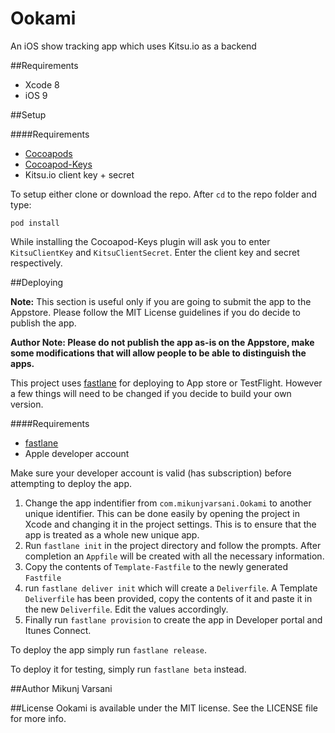 Ookami
===================
An iOS show tracking app which uses Kitsu.io as a backend

##Requirements

 - Xcode 8
 - iOS 9

##Setup

####Requirements

 - [Cocoapods](https://guides.cocoapods.org/using/getting-started.html)
 - [Cocoapod-Keys](https://github.com/orta/cocoapods-keys)
 - Kitsu.io client key + secret

To setup either clone or download the repo. After `cd` to the repo folder and type:

    pod install
While installing the Cocoapod-Keys plugin will ask you to enter `KitsuClientKey` and `KitsuClientSecret`. Enter the client key and secret respectively.

##Deploying

**Note:** This section is useful only if you are going to submit the app to the Appstore. Please follow the MIT License guidelines if you do decide to publish the app.

**Author Note: Please do not publish the app as-is on the Appstore, make some modifications that will allow people to be able to distinguish the apps.**

This project uses [fastlane](https://fastlane.tools/) for deploying to App store or TestFlight.
However a few things will need to be changed if you decide to build your own version.

####Requirements
 - [fastlane](https://fastlane.tools/)
 - Apple developer account

Make sure your developer account is valid (has subscription) before attempting to deploy the app.

1. Change the app indentifier from `com.mikunjvarsani.Ookami` to another unique identifier. This can be done easily by opening the project in Xcode and changing it in the project settings. This is to ensure that the app is treated as a whole new unique app.
2. Run `fastlane init` in the project directory and follow the prompts. After completion an `Appfile` will be created with all the necessary information.
3. Copy the contents of `Template-Fastfile` to the newly generated `Fastfile`
4.  run `fastlane deliver init` which will create a `Deliverfile`. A Template `Deliverfile` has been provided, copy the contents of it and paste it in the new `Deliverfile`. Edit the values accordingly.
5.  Finally run `fastlane provision` to create the app in Developer portal and Itunes Connect.

To deploy the app simply run `fastlane release`.

To deploy it for testing, simply run `fastlane beta` instead.

##Author
Mikunj Varsani

##License
Ookami is available under the MIT license. See the LICENSE file for more info.
